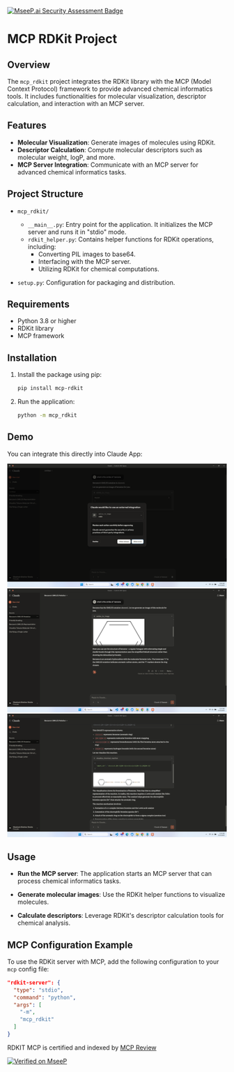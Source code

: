 [![MseeP.ai Security Assessment Badge](https://mseep.net/pr/s20ss-mcp-rdkit-badge.png)](https://mseep.ai/app/s20ss-mcp-rdkit)

# MCP RDKit Project

## Overview

The `mcp_rdkit` project integrates the RDKit library with the MCP (Model Context Protocol) framework to provide advanced chemical informatics tools. It includes functionalities for molecular visualization, descriptor calculation, and interaction with an MCP server.

## Features

- **Molecular Visualization**: Generate images of molecules using RDKit.
- **Descriptor Calculation**: Compute molecular descriptors such as molecular weight, logP, and more.
- **MCP Server Integration**: Communicate with an MCP server for advanced chemical informatics tasks.

## Project Structure

- `mcp_rdkit/`
  - `__main__.py`: Entry point for the application. It initializes the MCP server and runs it in "stdio" mode.
  - `rdkit_helper.py`: Contains helper functions for RDKit operations, including:
    - Converting PIL images to base64.
    - Interfacing with the MCP server.
    - Utilizing RDKit for chemical computations.



- `setup.py`: Configuration for packaging and distribution.

## Requirements

- Python 3.8 or higher
- RDKit library
- MCP framework

## Installation

1. Install the package using pip:
   ```bash
   pip install mcp-rdkit
   ```

2. Run the application:
   ```bash
   python -m mcp_rdkit
   ```

## Demo

You can integrate this directly into Claude App:

![Demo 1](https://github.com/s20ss/mcp_rdkit/blob/main/uploads/image.png?raw=true)
![Demo 2](https://github.com/s20ss/mcp_rdkit/blob/main/uploads/image%20(1).png?raw=true)
![Demo 3](https://github.com/s20ss/mcp_rdkit/blob/main/uploads/image%20(2).png?raw=true)

## Usage

- **Run the MCP server**:
  The application starts an MCP server that can process chemical informatics tasks.

- **Generate molecular images**:
  Use the RDKit helper functions to visualize molecules.

- **Calculate descriptors**:
  Leverage RDKit's descriptor calculation tools for chemical analysis.

## MCP Configuration Example

To use the RDKit server with MCP, add the following configuration to your `mcp` config file:

```json
"rdkit-server": {
  "type": "stdio",
  "command": "python",
  "args": [
    "-m",
    "mcp_rdkit"
  ]
}
```



RDKIT MCP is certified and indexed by [MCP Review](https://mcpreview.com/mcp-servers/s20ss/mcp_rdkit)


[![Verified on MseeP](https://mseep.ai/badge.svg)](https://mseep.ai/app/e504ca84-1db0-4bb5-be6d-1a20e0d96293)
